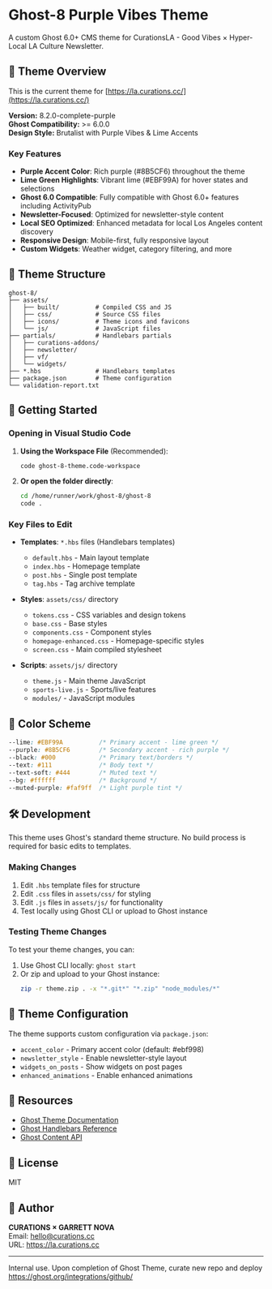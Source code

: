 # Ghost-8 Purple Vibes Theme

A custom Ghost 6.0+ CMS theme for CurationsLA - Good Vibes × Hyper-Local LA Culture Newsletter.

## 🎨 Theme Overview

This is the current theme for [https://la.curations.cc/](https://la.curations.cc/)

**Version:** 8.2.0-complete-purple  
**Ghost Compatibility:** >= 6.0.0  
**Design Style:** Brutalist with Purple Vibes & Lime Accents

### Key Features

- **Purple Accent Color**: Rich purple (#8B5CF6) throughout the theme
- **Lime Green Highlights**: Vibrant lime (#EBF99A) for hover states and selections
- **Ghost 6.0 Compatible**: Fully compatible with Ghost 6.0+ features including ActivityPub
- **Newsletter-Focused**: Optimized for newsletter-style content
- **Local SEO Optimized**: Enhanced metadata for local Los Angeles content discovery
- **Responsive Design**: Mobile-first, fully responsive layout
- **Custom Widgets**: Weather widget, category filtering, and more

## 📂 Theme Structure

```
ghost-8/
├── assets/
│   ├── built/          # Compiled CSS and JS
│   ├── css/            # Source CSS files
│   ├── icons/          # Theme icons and favicons
│   └── js/             # JavaScript files
├── partials/           # Handlebars partials
│   ├── curations-addons/
│   ├── newsletter/
│   ├── vf/
│   └── widgets/
├── *.hbs               # Handlebars templates
├── package.json        # Theme configuration
└── validation-report.txt
```

## 🚀 Getting Started

### Opening in Visual Studio Code

1. **Using the Workspace File** (Recommended):
   ```bash
   code ghost-8-theme.code-workspace
   ```

2. **Or open the folder directly**:
   ```bash
   cd /home/runner/work/ghost-8/ghost-8
   code .
   ```

### Key Files to Edit

- **Templates**: `*.hbs` files (Handlebars templates)
  - `default.hbs` - Main layout template
  - `index.hbs` - Homepage template
  - `post.hbs` - Single post template
  - `tag.hbs` - Tag archive template
  
- **Styles**: `assets/css/` directory
  - `tokens.css` - CSS variables and design tokens
  - `base.css` - Base styles
  - `components.css` - Component styles
  - `homepage-enhanced.css` - Homepage-specific styles
  - `screen.css` - Main compiled stylesheet

- **Scripts**: `assets/js/` directory
  - `theme.js` - Main theme JavaScript
  - `sports-live.js` - Sports/live features
  - `modules/` - JavaScript modules

## 🎨 Color Scheme

```css
--lime: #EBF99A          /* Primary accent - lime green */
--purple: #8B5CF6        /* Secondary accent - rich purple */
--black: #000            /* Primary text/borders */
--text: #111             /* Body text */
--text-soft: #444        /* Muted text */
--bg: #ffffff            /* Background */
--muted-purple: #faf9ff  /* Light purple tint */
```

## 🛠️ Development

This theme uses Ghost's standard theme structure. No build process is required for basic edits to templates.

### Making Changes

1. Edit `.hbs` template files for structure
2. Edit `.css` files in `assets/css/` for styling
3. Edit `.js` files in `assets/js/` for functionality
4. Test locally using Ghost CLI or upload to Ghost instance

### Testing Theme Changes

To test your theme changes, you can:
1. Use Ghost CLI locally: `ghost start`
2. Or zip and upload to your Ghost instance:
   ```bash
   zip -r theme.zip . -x "*.git*" "*.zip" "node_modules/*"
   ```

## 📝 Theme Configuration

The theme supports custom configuration via `package.json`:

- `accent_color` - Primary accent color (default: #ebf998)
- `newsletter_style` - Enable newsletter-style layout
- `widgets_on_posts` - Show widgets on post pages
- `enhanced_animations` - Enable enhanced animations

## 🔗 Resources

- [Ghost Theme Documentation](https://ghost.org/docs/themes/)
- [Ghost Handlebars Reference](https://ghost.org/docs/themes/handlebars/)
- [Ghost Content API](https://ghost.org/docs/content-api/)

## 📄 License

MIT

## 👥 Author

**CURATIONS × GARRETT NOVA**  
Email: hello@curations.cc  
URL: https://la.curations.cc

---

Internal use. Upon completion of Ghost Theme, curate new repo and deploy https://ghost.org/integrations/github/
